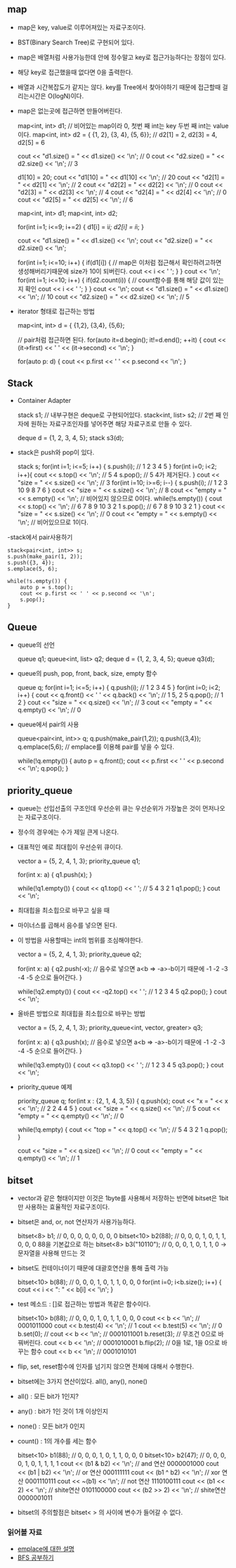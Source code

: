 ## map
- map은 key, value로 이루어져있는 자료구조이다.
- BST(Binary Search Tree)로 구현되어 있다.
- map은 배열처럼 사용가능한데 [ ](대괄호)안에 정수말고 key로 접근가능하다는 장점이 있다.
- 해당 key로 접근했을때 없다면 0을 출력한다.
- 배열과 시간복잡도가 같지는 않다. key를 Tree에서 찾아야하기 때문에 접근할때 걸리는시간은 O(logN)이다.
- map은 없는곳에 접근하면 만들어버린다.


    map<int, int> d1; // 비어있는 map이라 0, 첫번 째 int는 key 두번 째 int는 value이다.
    map<int, int> d2 = { {1, 2}, {3, 4}, {5, 6}}; // d2[1] = 2, d2[3] = 4, d2[5] = 6
    
    cout << "d1.size() = " << d1.size() << '\n'; // 0
    cout << "d2.size() = " << d2.size() << '\n'; // 3
    
    d1[10] = 20;
    cout << "d1[10] = " << d1[10] << '\n'; // 20
    cout << "d2[1] = " << d2[1] << '\n'; // 2
    cout << "d2[2] = " << d2[2] << '\n'; // 0
    cout << "d2[3] = " << d2[3] << '\n'; // 4
    cout << "d2[4] = " << d2[4] << '\n'; // 0
    cout << "d2[5] = " << d2[5] << '\n'; // 6


    map<int, int> d1;
    map<int, int> d2;
    
    for(int i=1; i<=9; i+=2) {
        d1[i] = i*i;
        d2[i] = i*i;
    }
    
    cout << "d1.size() = " << d1.size() << '\n';
    cout << "d2.size() = " << d2.size() << '\n';

    for(int i=1; i<=10; i++) {
        if(d1[i]) { // map은 이처럼 접근해서 확인하려고하면 생성해버리기때문에 size가 10이 되버린다.
            cout << i << ' ';
        }
    }
    cout << '\n';
    for(int i=1; i<=10; i++) {
        if(d2.count(i)) { // count함수를 통해 해당 값이 있는지 확인
            cout << i << ' ';
        }
    }
    cout << '\n';
    cout << "d1.size() = " << d1.size() << '\n'; // 10
    cout << "d2.size() = " << d2.size() << '\n'; // 5
    
    
- iterator 형태로 접근하는 방법


    map<int, int> d = { {1,2}, {3,4}, {5,6};
    
    // pair처럼 접근하면 된다.
    for(auto it=d.begin(); it!=d.end(); ++it) {
        cout << (it->first) << ' ' << (it->second) << '\n';
    }
    
    for(auto p: d) {
        cout << p.first << ' ' << p.second << '\n';
    }
    

## Stack
- Container Adapter


    stack<int> s1; // 내부구현은 deque로 구현되어있다.
    stack<int, list<int>> s2; // 2번 째 인자에 원하는 자료구조인자를 넣어주면 해당 자료구조로 만들 수 있다.
    
    deque<int> d = {1, 2, 3, 4, 5};
    stack<int> s3(d);

- stack은 push와 pop이 있다.


    stack<int> s;
    for(int i=1; i<=5; i++) {
        s.push(i); // 1 2 3 4 5
    }
    for(int i=0; i<2; i++){
        cout << s.top() << '\n'; // 5 4
        s.pop(); // 5 4가 제거된다.
    }
    cout << "size = " << s.size() << '\n'; // 3
    for(int i=10; i>=6; i--) {
        s.push(i); // 1 2 3 10 9 8 7 6
    }
    cout << "size = " << s.size() << '\n'; // 8
    cout << "empty = " << s.empty() << '\n'; // 비어있지 않으므로 0이다.
    while(!s.empty()) {
        cout << s.top() << '\n'; // 6 7 8 9 10 3 2 1
        s.pop(); // 6 7 8 9 10 3 2 1
    }
    cout << "size = " << s.size() << '\n'; // 0
    cout << "empty = " << s.empty() << '\n'; // 비어있으므로 1이다.
    

-stack에서 pair사용하기

    stack<pair<int, int>> s;
    s.push(make_pair(1, 2));
    s.push({3, 4});
    s.emplace(5, 6);
    
    while(!s.empty()) {
        auto p = s.top();
        cout << p.first << ' ' << p.second << '\n';
        s.pop();
    }


## Queue
- queue의 선언


    queue<int> q1;
    queue<int, list<int>> q2;
    deque<int> d = {1, 2, 3, 4, 5};
    queue<int> q3(d);
    

- queue의 push, pop, front, back, size, empty 함수


    queue<int> q;
    for(int i=1; i<=5; i++) {
        q.push(i); // 1 2 3 4 5
    }
    for(int i=0; i<2; i++) {
        cout << q.front() << ' ' << q.back() << '\n'; // 1 5, 2 5
        q.pop(); // 1 2
    }
    cout << "size = " << q.size() << '\n'; // 3
    cout << "empty = " << q.empty() << '\n'; // 0
    

- queue에서 pair의 사용


    queue<pair<int, int>> q;
    q.push(make_pair(1,2));
    q.push({3,4});
    q.emplace(5,6); // emplace를 이용해 pair를 넣을 수 있다.
    
    while(!q.empty()) {
        auto p = q.front();
        cout << p.first << ' ' << p.second << '\n';
        q.pop();
    }
    


## priority_queue
- queue는 선입선출의 구조인데 우선순위 큐는 우선순위가 가장높은 것이 먼저나오는 자료구조이다.
- 정수의 경우에는 수가 제일 큰게 나온다.
- 대표적인 예로 최대힙이 우선순위 큐이다.


    vector<int> a = {5, 2, 4, 1, 3};
    priority_queue<int> q1; 
    
    for(int x: a) {
        q1.push(x);
    }
    
    while(!q1.empty()) {
        cout << q1.top() << ' '; // 5 4 3 2 1
        q1.pop();
    }
    cout << '\n';
    

- 최대힙을 최소힙으로 바꾸고 싶을 때
- 마이너스를 곱해서 음수를 넣으면 된다.
- 이 방법을 사용할때는 int의 범위를 조심해야한다. 


    vector<int> a = {5, 2, 4, 1, 3};
    priority_queue<int> q2; 
    
    for(int x: a) {
        q2.push(-x); // 음수로 넣으면 a<b => -a>-b이기 때문에 -1 -2 -3 -4 -5 순으로 들어간다.
    }
    
    while(!q2.empty()) {
        cout << -q2.top() << ' '; // 1 2 3 4 5
        q2.pop();
    }
    cout << '\n';
    

- 올바른 방법으로 최대힙을 최소힙으로 바꾸는 방법


    vector<int> a = {5, 2, 4, 1, 3};
    priority_queue<int, vector<int>, greater<int>> q3; 
    
    for(int x: a) {
        q3.push(x); // 음수로 넣으면 a<b => -a>-b이기 때문에 -1 -2 -3 -4 -5 순으로 들어간다.
    }
    
    while(!q3.empty()) {
        cout << q3.top() << ' '; // 1 2 3 4 5
        q3.pop();
    }
    cout << '\n';
    
    
- priority_queue 예제


    priority_queue<int> q;
    for(int x : {2, 1, 4, 3, 5}) {
        q.push(x);
        cout << "x = " << x << '\n'; // 2 2 4 4 5
    }
    cout << "size = " << q.size() << '\n'; // 5
    cout << "empty = " << q.empty() << '\n'; // 0
    
    while(!q.empty) {
        cout << "top = " << q.top() << '\n'; // 5 4 3 2 1
        q.pop(); 
    }
    
    cout << "size = " << q.size() << '\n'; // 0
    cout << "empty = " << q.empty() << '\n'; // 1
    
    

## bitset
- vector<bool>과 같은 형태이지만 이것은 1byte를 사용해서 저장하는 반면에 
bitset은 1bit만 사용하는 효율적인 자료구조이다.
- bitset은 and, or, not 연산자가 사용가능하다.


    bitset<8> b1; // 0, 0, 0, 0, 0, 0, 0, 0
    bitset<10> b2(88); // 0, 0, 0, 1, 0, 1, 1, 0, 0, 0 88을 기본값으로 하는 
    bitset<8> b3("10110"); // 0, 0, 0, 1, 0, 1, 1, 0 -> 문자열을 사용해 만드는 것
    

- bitset도 컨테이너이기 때문에 대괄호연산을 통해 출력 가능


    bitset<10> b(88); // 0, 0, 0, 1, 0, 1, 1, 0, 0, 0
    for(int i=0; i<b.size(); i++) {
        cout << i << ": " << b[i] << '\n';
    }
    

- test 메소드 : []로 접근하는 방법과 똑같은 함수이다.


    bitset<10> b(88); // 0, 0, 0, 1, 0, 1, 1, 0, 0, 0
    cout << b << '\n'; // 0001011000
    cout << b.test(4) << '\n'; // 1
    cout << b.test(5) << '\n'; // 0
    b.set(0); // 
    cout << b << '\n'; // 0001011001
    b.reset(3); // 무조건 0으로 바꿔버린다.
    cout << b << '\n'; // 0001010001 
    b.flip(2); // 0을 1로, 1을 0으로 바꾸는 함수
    cout << b << '\n'; // 0001010101 
    
    
- flip, set, reset함수에 인자를 넘기지 않으면 전체에 대해서 수행한다.
- bitset에는 3가지 연산이있다. all(), any(), none()
- all() : 모든 bit가 1인지?
- any() : bit가 1인 것이 1개 이상인지
- none() : 모든 bit가 0인지
- count() : 1의 개수를 세는 함수


    bitset<10> b1(88); // 0, 0, 0, 1, 0, 1, 1, 0, 0, 0
    bitset<10> b2(47); // 0, 0, 0, 0, 1, 0, 1, 1, 1, 1
    cout << (b1 & b2) << '\n'; // and 연산 0000001000
    cout << (b1 | b2) << '\n'; // or 연산 000111111
    cout << (b1 ^ b2) << '\n'; // xor 연산 0001110111
    cout << ~(b1) << '\n'; // not 연산 1110100111
    cout << (b1 << 2) << '\n'; // shite연산 0101100000
    cout << (b2 >> 2) << '\n'; // shite연산 0000001011
    
    
- bitset의 주의할점은 bitset< > 의 사이에 변수가 들어갈 수 없다.
    
    
### 읽어볼 자료
- [emplace에 대한 설명](http://egloos.zum.com/sweeper/v/3060229)
- [BFS 공부하기](http://exynoa.tistory.com/269)
